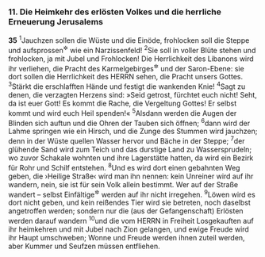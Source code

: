 ### 11. Die Heimkehr des erlösten Volkes und die herrliche Erneuerung Jerusalems

__35__
<sup>1</sup>Jauchzen sollen die Wüste und die Einöde, frohlocken soll die Steppe und aufsprossen<sup title="oder: erblühen">&#x2732;</sup> wie ein Narzissenfeld!
<sup>2</sup>Sie soll in voller Blüte stehen und frohlocken, ja mit Jubel und Frohlocken! Die Herrlichkeit des Libanons wird ihr verliehen, die Pracht des Karmelgebirges<sup title="Am 1,2">&#x2732;</sup> und der Saron-Ebene: sie dort sollen die Herrlichkeit des HERRN sehen, die Pracht unsers Gottes.
<sup>3</sup>Stärkt die erschlafften Hände und festigt die wankenden Knie!
<sup>4</sup>Sagt zu denen, die verzagten Herzens sind: »Seid getrost, fürchtet euch nicht! Seht, da ist euer Gott! Es kommt die Rache, die Vergeltung Gottes! Er selbst kommt und wird euch Heil spenden!«
<sup>5</sup>Alsdann werden die Augen der Blinden sich auftun und die Ohren der Tauben sich öffnen;
<sup>6</sup>dann wird der Lahme springen wie ein Hirsch, und die Zunge des Stummen wird jauchzen; denn in der Wüste quellen Wasser hervor und Bäche in der Steppe;
<sup>7</sup>der glühende Sand wird zum Teich und das durstige Land zu Wassersprudeln; wo zuvor Schakale wohnten und ihre Lagerstätte hatten, da wird ein Bezirk für Rohr und Schilf entstehen.
<sup>8</sup>Und es wird dort einen gebahnten Weg geben, die ›Heilige Straße‹ wird man ihn nennen: kein Unreiner wird auf ihr wandern, nein, sie ist für sein Volk allein bestimmt. Wer auf der Straße wandert – selbst Einfältige<sup title="oder: Nichtkenner">&#x2732;</sup> werden auf ihr nicht irregehen.
<sup>9</sup>Löwen wird es dort nicht geben, und kein reißendes Tier wird sie betreten, noch daselbst angetroffen werden; sondern nur die (aus der Gefangenschaft) Erlösten werden darauf wandern
<sup>10</sup>und die vom HERRN in Freiheit Losgekauften auf ihr heimkehren und mit Jubel nach Zion gelangen, und ewige Freude wird ihr Haupt umschweben; Wonne und Freude werden ihnen zuteil werden, aber Kummer und Seufzen müssen entfliehen.